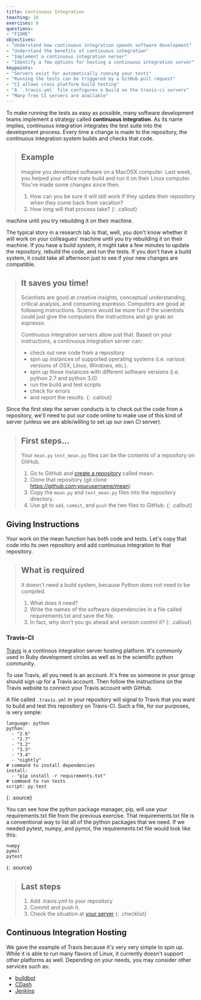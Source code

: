 ```yaml
---
title: Continuous Integration
teaching: 10
exercises: 0
questions:
- "FIXME"
objectives:
- "Understand how continuous integration speeds software development"
- "Understand the benefits of continuous integration"
- "Implement a continuous integration server"
- "Identify a few options for hosting a continuous integration server"
keypoints:
- "Servers exist for automatically running your tests"
- "Running the tests can be triggered by a GitHub pull request"
- "CI allows cross platform build testing"
- "A `.travis.yml` file configures a build on the travis-ci servers"
- "Many free CI servers are available"
---
```


To make running the tests as easy as possible, many software development teams
implement a strategy called **continuous integration**.
As its name implies, continuous integration integrates the test suite into the
development process. Every time a change is made to the repository, the
continuous integration system builds and checks that code.

> ## Example
>
> Imagine you developed software on a MacOSX computer. Last week, you helped
> your office mate build and run it on their Linux computer. You've made some
> changes since then.
> 1. How can you be sure it will still work if they update their repository when
> they come back from vacation?
> 2. How long will that process take?
{: .callout}

machine until you try rebuilding it on their machine.

The typical story in a research lab is that, well, you don't know whether it
will work on your colleagues' machine until you try rebuilding it on their
machine. If you have a build system, it might take a few minutes to update the
repository, rebuild the code, and run the tests. If you don't have a build
system, it could take all afternoon just to see if your new changes are
compatible.

> ## It saves you time!
>
> Scientists are good at creative insights, conceptual understanding, critical
> analysis, and consuming espresso. Computers are good at following instructions.
> Science would be more fun if the scientists could just give the computers the
> instructions and go grab an espresso.
>
> Continuous integration servers allow just that. Based on your instructions, a
> continuous integration server can:
>
> - check out new code from a repository
> - spin up instances of supported operating systems
> (i.e. various versions of OSX, Linux, Windows, etc.).
> - spin up those instances with different software versions
> (i.e. python 2.7 and python 3.0)
> - run the build and test scripts
> - check for errors
> - and report the results.
{: .callout}


Since the first step the server conducts is to check out the code from a
repository, we'll need to put our code online to make use of this kind of
server (unless we are able/willing to set up our own CI server).


> ## First steps...
>
> Your `mean.py` `test_mean.py` files can be the contents of a repository on
> GitHub.
>
> 1. Go to GitHub and [create a repository](https://github.com/new) called mean.
> 2. Clone that repository (git clone https://github.com:yourusername/mean)
> 3. Copy the `mean.py` and `test_mean.py` files into the repository directory.
> 4. Use git to `add`, `commit`, and `push` the two files to GitHub.
{: .callout}

## Giving Instructions

Your work on the mean function has both code and tests. Let's copy that code
into its own repository and add continuous integration to that repository.

> ## What is required
>
> It doesn't need a build system, because Python does not need to be compiled.
>
> 1. What does it need?
> 2. Write the names of the software dependencies in a file called requirements.txt
> and save the file.
> 3. In fact, why don't you go ahead and version control it?
{: .callout}

### Travis-CI

[Travis](https://travis-ci.org/) is a continous integration server
hosting platform. It's commonly used in Ruby development circles as
well as in the scientific python community.

To use Travis, all you need is an account. It's free so someone in your group
should sign up for a Travis account. Then follow the instructions on the Travis
website to connect your Travis account with GitHub.

A file called `.travis.yml` in your repository will signal to Travis that you want to
build and test this repository on Travis-CI. Such a file, for our purposes, is very simple:

~~~
language: python
python:
  - "2.6"
  - "2.7"
  - "3.2"
  - "3.3"
  - "3.4"
  - "nightly"
# command to install dependencies
install:
  - "pip install -r requirements.txt"
# command to run tests
script: py.test
~~~
{: .source}

You can see how the python package manager, pip, will use your requirements.txt file
from the previous exercise. That requirements.txt file is a conventional way to
list all of the python packages that we need. If we needed pytest, numpy, and
pymol, the requirements.txt file would look like this:

~~~
numpy
pymol
pytest
~~~
{: .source}

> ## Last steps
>
> 1. Add .travis.yml to your repository
> 2. Commit and push it.
> 3. Check the situation at [your server](https://travis-ci.org/)
{: .checklist}

## Continuous Integration Hosting

We gave the example of Travis because it's very very simple to spin up. While
it is able to run many flavors of Linux, it currently doesn't support other
platforms as well. Depending on your needs, you may consider other services
such as:

- [buildbot](http://buildbot.net/)
- [CDash](http://www.cdash.org/)
- [Jenkins](https://jenkins-ci.org/)
